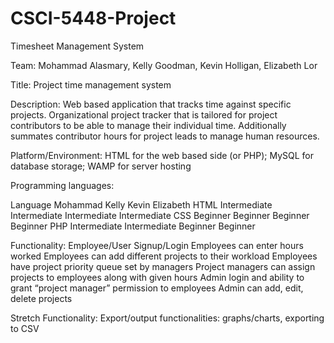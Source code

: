 # CSCI-5448-Project
Timesheet Management System

Team: Mohammad Alasmary, Kelly Goodman, Kevin Holligan, Elizabeth Lor

Title: Project time management system
 
Description: Web based application that tracks time against specific projects. Organizational project tracker that is tailored for project contributors to be able to manage their individual time. Additionally summates contributor hours for project leads to manage human resources.

Platform/Environment: HTML for the web based side (or PHP); MySQL for database storage; WAMP for server hosting

Programming languages:

Language
Mohammad
Kelly
Kevin
Elizabeth
HTML
Intermediate
Intermediate
Intermediate
Intermediate
CSS
Beginner
Beginner
Beginner
Beginner
PHP
Intermediate
Intermediate
Beginner
Beginner


Functionality:
Employee/User Signup/Login
Employees can enter hours worked
Employees can add different projects to their workload
Employees have project priority queue set by managers
Project managers can assign projects to employees along with given hours
Admin login and ability to grant “project manager” permission to employees
Admin can add, edit, delete projects

Stretch Functionality:
Export/output functionalities: graphs/charts, exporting to CSV

